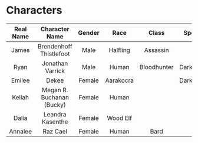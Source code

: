 # Characters

Real Name | Character Name             | Gender | Race       | Class       | Special    | Inactive
:-------: | :------------------------: | :----: | :--------: | :---------: | :--------: | :------:
James     | Brendenhoff Thistlefoot    | Male   | Halfling   | Assassin    |            |
Ryan      | Jonathan Varrick           | Male   | Human      | Bloodhunter | Darkvision |
Emilee    | Dekee                      | Female | Aarakocra  | <magic>     | Darkvision |
Keilah    | Megan R. Buchanan (Bucky)  | Female | Human      | <unknown>   |            |
Dalia     | Leandra Kasenthe           | Female | Wood Elf   |             |            |
Annalee   | Raz Cael                   | Female | Human      | Bard        |            | Yes
